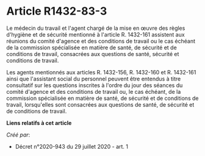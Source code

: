 # Article R1432-83-3

Le médecin du travail et l'agent chargé de la mise en œuvre des règles d'hygiène et de sécurité mentionné à l'article R.
1432-161 assistent aux réunions du comité d'agence et des conditions de travail ou le cas échéant de la commission
spécialisée en matière de santé, de sécurité et de conditions de travail, consacrées aux questions de santé, sécurité et
conditions de travail.

Les agents mentionnés aux articles R. 1432-156, R. 1432-160 et R. 1432-161 ainsi que l'assistant social du personnel peuvent
être entendus à titre consultatif sur les questions inscrites à l'ordre du jour des séances du comité d'agence et des
conditions de travail ou, le cas échéant, de la commission spécialisée en matière de santé, de sécurité et de conditions de
travail, lorsqu'elles sont consacrées aux questions de santé, de sécurité et de conditions de travail.

**Liens relatifs à cet article**

_Créé par_:

  - Décret n°2020-943 du 29 juillet 2020 - art. 1
